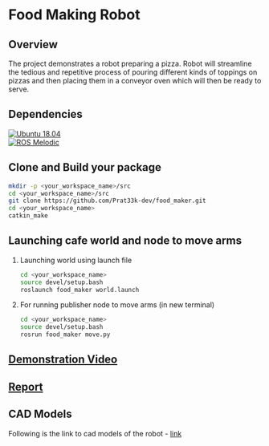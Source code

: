 # Food Making Robot

## Overview
The project demonstrates a robot preparing a pizza. Robot will streamline the tedious and repetitive process of pouring different kinds of toppings on pizzas and then placing them in a conveyor oven which will then be ready to serve.


## Dependencies
[![Ubuntu 18.04](https://img.shields.io/badge/Ubuntu18.04-Clickhere-brightgreen.svg?style=flat)](https://releases.ubuntu.com/18.04/)  
[![ROS Melodic](https://img.shields.io/badge/ROSMelodic-Clickhere-blue.svg?style=flat)](http://wiki.ros.org/melodic/Installation/Ubuntu)


## Clone and Build your package
```bash
mkdir -p <your_workspace_name>/src
cd <your_workspace_name>/src
git clone https://github.com/Prat33k-dev/food_maker.git
cd <your_workspace_name>
catkin_make
```

## Launching cafe world and node to move arms
1. Launching world using launch file
    ```bash
    cd <your_workspace_name>
    source devel/setup.bash
    roslaunch food_maker world.launch
    ```
2. For running publisher node to move arms (in new terminal)
    ```bash
    cd <your_workspace_name>
    source devel/setup.bash
    rosrun food_maker move.py
    ```
## [Demonstration Video](https://drive.google.com/file/d/1ToFM6Ej-sCzrsyW8UmaYlT9Ouy-rchKu/view?usp=sharing)

## [Report](/662_Project2_Report.pdf)
## CAD Models
Following is the link to cad models of the robot - [link](https://drive.google.com/drive/folders/1eIMCfKIN6-10OEwQIi32q56CKl-o1Jfy?usp=sharing)
